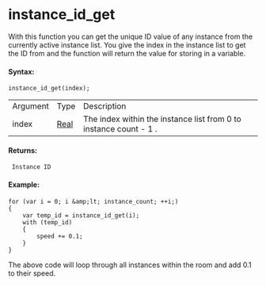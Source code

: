 # instance_id_get

With this function you can get the unique ID value of any instance from
the currently active instance list. You give the index in the instance
list to get the ID from and the function will return the value for
storing in a variable.

#### Syntax:

``` gml
instance_id_get(index);
```

|          |                                                                         |                                                                       |
|----------|-------------------------------------------------------------------------|-----------------------------------------------------------------------|
| Argument | Type                                                                    | Description                                                           |
| index    |  [Real](../../../../../GameMaker_Language/GML_Overview/Data_Types)  | The index within the instance list from 0 to instance count - 1 .     |

#### Returns:

``` gml
 Instance ID
```

#### Example:

``` gml
for (var i = 0; i &amp;lt; instance_count; ++i;)
{
    var temp_id = instance_id_get(i);
    with (temp_id)
    {
        speed += 0.1;
    }
}
```

The above code will loop through all instances within the room and add
0.1 to their speed.
